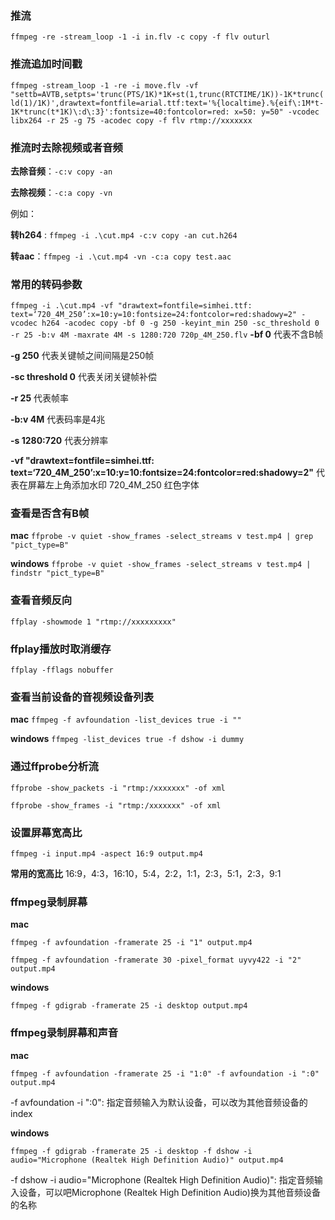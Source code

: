 ### 推流
`ffmpeg -re -stream_loop -1 -i in.flv -c copy -f flv outurl`
### 推流追加时间戳
`ffmpeg -stream_loop -1 -re -i move.flv -vf "settb=AVTB,setpts='trunc(PTS/1K)*1K+st(1,trunc(RTCTIME/1K))-1K*trunc(ld(1)/1K)',drawtext=fontfile=arial.ttf:text='%{localtime}.%{eif\:1M*t-1K*trunc(t*1K)\:d\:3}':fontsize=40:fontcolor=red: x=50: y=50" -vcodec libx264 -r 25 -g 75 -acodec copy -f flv rtmp://xxxxxxx`

### 推流时去除视频或者音频
**去除音频**：`-c:v copy -an`

**去除视频**：`-c:a copy -vn`

例如：

**转h264** : `ffmpeg -i .\cut.mp4 -c:v copy -an cut.h264`

**转aac**：`ffmpeg -i .\cut.mp4 -vn -c:a copy test.aac`

### 常用的转码参数
`ffmpeg -i .\cut.mp4 -vf "drawtext=fontfile=simhei.ttf: text=‘720_4M_250’:x=10:y=10:fontsize=24:fontcolor=red:shadowy=2" -vcodec h264 -acodec copy -bf 0 -g 250 -keyint_min 250 -sc_threshold 0 -r 25 -b:v 4M -maxrate 4M -s 1280:720 720p_4M_250.flv`
**-bf 0** 代表不含B帧

**-g 250** 代表关键帧之间间隔是250帧

**-sc threshold 0** 代表关闭关键帧补偿

**-r 25** 代表帧率

**-b:v 4M** 代表码率是4兆

**-s 1280:720** 代表分辨率

**-vf "drawtext=fontfile=simhei.ttf: text=‘720_4M_250’:x=10:y=10:fontsize=24:fontcolor=red:shadowy=2"**  代表在屏幕左上角添加水印 720_4M_250 红色字体

### 查看是否含有B帧
**mac**
`ffprobe -v quiet -show_frames -select_streams v test.mp4 | grep "pict_type=B"`

**windows**
`ffprobe -v quiet -show_frames -select_streams v test.mp4 | findstr "pict_type=B"`

### 查看音频反向
`ffplay -showmode 1 "rtmp://xxxxxxxxx"`
### ffplay播放时取消缓存
`ffplay -fflags nobuffer`

### 查看当前设备的音视频设备列表
**mac**
`ffmpeg -f avfoundation -list_devices true -i ""`

**windows**
`ffmpeg -list_devices true -f dshow -i dummy`

### 通过ffprobe分析流
`ffprobe -show_packets -i "rtmp:/xxxxxxx" -of xml`

`ffprobe -show_frames -i "rtmp:/xxxxxxx" -of xml`

### 设置屏幕宽高比
`ffmpeg -i input.mp4 -aspect 16:9 output.mp4`

**常用的宽高比** 16:9，4:3，16:10，5:4，2:2，1:1，2:3，5:1，2:3，9:1
### ffmpeg录制屏幕
**mac**

`ffmpeg -f avfoundation -framerate 25 -i "1" output.mp4`

`ffmpeg -f avfoundation -framerate 30 -pixel_format uyvy422 -i "2" output.mp4`

**windows**

`ffmpeg -f gdigrab -framerate 25 -i desktop output.mp4`

### ffmpeg录制屏幕和声音
**mac**

`ffmpeg -f avfoundation -framerate 25 -i "1:0" -f avfoundation -i ":0" output.mp4`

-f avfoundation -i ":0": 指定音频输入为默认设备，可以改为其他音频设备的index

**windows**

`ffmpeg -f gdigrab -framerate 25 -i desktop -f dshow -i audio="Microphone (Realtek High Definition Audio)" output.mp4`

-f dshow -i audio="Microphone (Realtek High Definition Audio)": 指定音频输入设备，可以吧Microphone (Realtek High Definition Audio)换为其他音频设备的名称
<!--stackedit_data:
eyJoaXN0b3J5IjpbMTI5MzU4MTI0MiwxODgyNTA3OTQ2LDE4OD
I1MDc5NDYsNzMwOTk4MTE2XX0=
-->